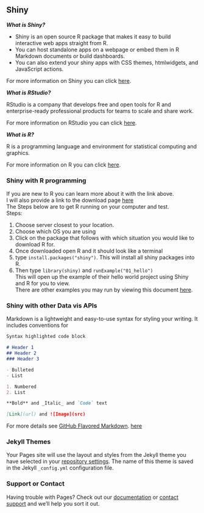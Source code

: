 ## Shiny

**_What is Shiny?_**

- Shiny is an open source R package that makes it easy to build interactive web apps straight from R.<br/>
- You can host standalone apps on a webpage or embed them in R Markdown documents or build dashboards.<br/>
- You can also extend your shiny apps with CSS themes, htmlwidgets, and JavaScript actions.<br/>

For more information on Shiny you can click [here](https://shiny.rstudio.com/).

**_What is RStudio?_**

RStudio is a company that develops free and open tools for R and enterprise-ready professional products for teams to scale and share work.<br/>

For more information on RStudio you can click [here](https://www.rstudio.com/).

**_What is R?_**

R is a programming language and environment for statistical computing and graphics.

For more information on R you can click [here](https://www.r-project.org/).

### Shiny with R programming

If you are new to R you can learn more about it with the link above.<br/>
I will also provide a link to the download page [here](https://cran.r-project.org/mirrors.html)<br/>
The Steps below are to get R running on your computer and test.<br/>
Steps:
1) Choose server closest to your location.
2) Choose which OS you are using
3) Click on the package that follows with which situation you would like to download R for.
4) Once downloaded open R and it should look like a terminal
5) type `install.packages("shiny")`. This will install all shiny packages into R.
6) Then type `library(shiny)` and `runExample("01_hello")`<br/>
This will open up the example of their hello world project using Shiny and R for you to view.<br/>
There are other examples you may run by viewing this document [here](https://shiny.rstudio.com/tutorial/written-tutorial/lesson1/#Go%20Further).

### Shiny with other Data vis APIs



Markdown is a lightweight and easy-to-use syntax for styling your writing. It includes conventions for

```markdown
Syntax highlighted code block

# Header 1
## Header 2
### Header 3

- Bulleted
- List

1. Numbered
2. List

**Bold** and _Italic_ and `Code` text

[Link](url) and ![Image](src)
```

For more details see [GitHub Flavored Markdown](https://guides.github.com/features/mastering-markdown/).
[here](https://github.com/creighton-gorai/Shiny/edit/master/README.md)

### Jekyll Themes

Your Pages site will use the layout and styles from the Jekyll theme you have selected in your [repository settings](https://github.com/creighton-gorai/Shiny/settings). The name of this theme is saved in the Jekyll `_config.yml` configuration file.

### Support or Contact

Having trouble with Pages? Check out our [documentation](https://help.github.com/categories/github-pages-basics/) or [contact support](https://github.com/contact) and we’ll help you sort it out.
